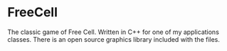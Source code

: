 # FreeCell

The classic game of Free Cell. Written in C++ for one of my applications classes. 
There is an open source graphics library included with the files. 
